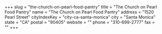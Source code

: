 +++
slug = "the-church-on-pearl-food-pantry"
title = "The Church on Pearl Food Pantry"
name = "The Church on Pearl Food Pantry"
address = "1520 Pearl Street"
cityIndexKey = "city-ca-santa-monica"
city = "Santa Monica"
state = "CA"
postal = "90405"
website = ""
phone = "310-699-2777"
fax = ""
+++
